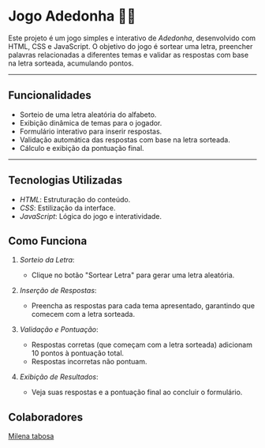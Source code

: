 # Jogo Adedonha 📝🎲

Este projeto é um jogo simples e interativo de *Adedonha*, desenvolvido com HTML, CSS e JavaScript. O objetivo do jogo é sortear uma letra, preencher palavras relacionadas a diferentes temas e validar as respostas com base na letra sorteada, acumulando pontos.

----------

##  Funcionalidades

-   Sorteio de uma letra aleatória do alfabeto.
-   Exibição dinâmica de temas para o jogador.
-   Formulário interativo para inserir respostas.
-   Validação automática das respostas com base na letra sorteada.
-   Cálculo e exibição da pontuação final.

----------

## Tecnologias Utilizadas

-   *HTML*: Estruturação do conteúdo.
-   *CSS*: Estilização da interface.
-   *JavaScript*: Lógica do jogo e interatividade.

##  Como Funciona

1.  *Sorteio da Letra*:
    
    -   Clique no botão "Sortear Letra" para gerar uma letra aleatória.

2.  *Inserção de Respostas*:    
    -   Preencha as respostas para cada tema apresentado, garantindo que comecem com a letra sorteada.
    
3.  *Validação e Pontuação*:
    -   Respostas corretas (que começam com a letra sorteada) adicionam 10 pontos à pontuação total.
    -   Respostas incorretas não pontuam.

4.  *Exibição de Resultados*:
    -   Veja suas respostas e a pontuação final ao concluir o formulário.
  

## Colaboradores
[Milena tabosa](https://github.com/MiTabosa)
